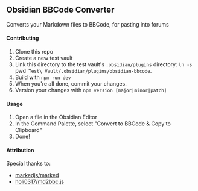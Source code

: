 ## Obsidian BBCode Converter

Converts your Markdown files to BBCode, for pasting into forums

#### Contributing

1. Clone this repo
2. Create a new test vault
3. Link this directory to the test vault's `.obsidian/plugins` directory: `ln -s `pwd` Test\ Vault/.obsidian/plugins/obsidian-bbcode`.
4. Build with `npm run dev`
5. When you're all done, commit your changes.
6. Version your changes with `npm version [major|minor|patch]`

#### Usage

1. Open a file in the Obsidian Editor
2. In the Command Palette, select "Convert to BBCode & Copy to Clipboard"
3. Done!

#### Attribution

Special thanks to:

-   [markedjs/marked](https://github.com/markedjs/marked)
-   [holi0317/md2bbc.js](https://github.com/holi0317/md2bbc.js)
